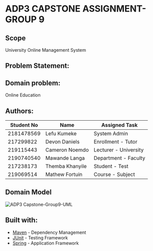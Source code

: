 # ADP3 CAPSTONE ASSIGNMENT-GROUP 9


## Scope

University Online Management System

## **Problem Statement:**



## **Domain problem:**

Online Education

## Authors:

| Student No | Name            | Assigned Task            |
|------------|-----------------|--------------------------|
| 2181478569 | Lefu Kumeke     |  System Admin            |
| 217299822  | Devon Daniels   |  Enrollment - Tutor      |
| 219115443  | Cameron Noemdo  |  Lecturer - University   |
| 2190740540 | Mawande Langa   |  Department - Faculty    | 
| 217238173  | Themba Khanyile |  Student - Test          |
| 219069514  | Mathew Fortuin  |  Course - Subject        |


## Domain Model


![ADP3 Capstone-Group9-UML](https://user-images.githubusercontent.com/61013523/184005176-b6907404-f566-43b8-87a1-5abef5a3d841.jpeg)


## Built with:

- [Maven](https://maven.apache.org/) - Dependency Management
- [JUnit](https://junit.org/junit5/) - Testing Framework
- [Spring](https://spring.io/) - Application Framework

